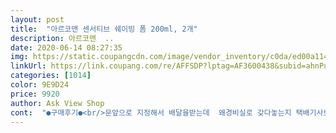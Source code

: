 ```yaml
---
layout: post 
title:  "아르코맨 센서티브 쉐이빙 폼 200ml, 2개" 
description: 아르코맨  ..
date: 2020-06-14 08:27:35 
img: https://static.coupangcdn.com/image/vendor_inventory/c0da/ed00a11447b158b2b6e88eb62e93b8ea6b06eadf4688f44debf8005aee05.jpg 
linkUrl: https://link.coupang.com/re/AFFSDP?lptag=AF3600438&subid=ahnPublicAsk&pageKey=185908845&itemId=531638314&vendorItemId=70393806895&traceid=V0-113-16e8abb889bdbc8d 
categories: [1014] 
color: 9E9D24 
price: 9920 
author: Ask View Shop 
cont:  "●구매후기●<br/>문앞으로 지정해서 배달을받는데  왜경비실로 갖다놓는지 택배기사보고도 문앞으로 갖다줄라고문자까지보냈는데 쌩까고 반품합니다 택배기사잘못입니다<br/>배송 빠르고 좋아요!!<br/>좋은것같아용<br/>문앞으로 지정해서 배달을받는데  왜경비실로 갖다놓는지 택배기사보고도 문앞으로 갖다줄라고문자까지보냈는데 쌩까고 반품합니다 택배기사잘못입니다<br/>배송 빠르고 좋아요!!<br/>좋은것같아용<br/>" 
---
```

